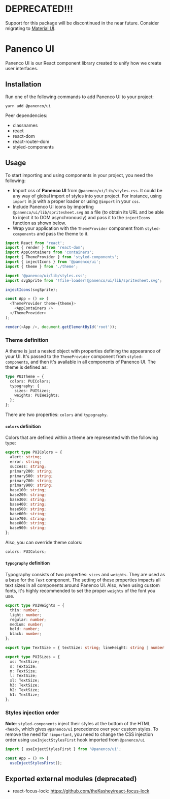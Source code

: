 # DEPRECATED!!!

Support for this package will be discontinued in the near future. Consider migrating to [Material UI](https://material-ui.com/).

# Panenco UI

Panenco UI is our React component library created to unify how we create user interfaces.

## Installation

Run one of the following commands to add Panenco UI to your project:

```
yarn add @panenco/ui
```

Peer dependencies:

- classnames
- react
- react-dom
- react-router-dom
- styled-components

## Usage

To start importing and using components in your project, you need the following:

- Import css of **Panenco UI** from `@panenco/ui/lib/styles.css`. It could be any way of global import of styles into your project. For instance, using `import` in js with a proper loader or using `@import` in your `css`.
- Include Panenco UI icons by importing `@panenco/ui/lib/spritesheet.svg` as a file (to obtain its URL and be able to inject it to DOM asynchronously) and pass it to the `injectIcons` function as shown below.
- Wrap your application with the `ThemeProvider` component from `styled-components` and pass the theme to it.

```javascript
import React from 'react';
import { render } from 'react-dom';
import AppContainers from 'containers';
import { ThemeProvider } from 'styled-components';
import { injectIcons } from '@panenco/ui';
import { theme } from './theme';

import '@panenco/ui/lib/styles.css';
import svgSprite from '!file-loader!@panenco/ui/lib/spritesheet.svg';

injectIcons(svgSprite);

const App = () => (
  <ThemeProvider theme={theme}>
    <AppContainers />
  </ThemeProvider>
);

render(<App />, document.getElementById('root'));
```

### Theme definition

A theme is just a nested object with properties defining the appearance of your UI. It's passed to the `ThemeProvider` component from `styled-components`, and then it's available in all components of Panenco UI. The theme is defined as:

```typescript
type PUITheme = {
  colors: PUIColors;
  typography: {
    sizes: PUISizes;
    weights: PUIWeights;
  };
};
```

There are two properties: `colors` and `typography`.

#### `colors` definition

Colors that are defined within a theme are represented with the following type:

```typescript
export type PUIColors = {
  alert: string;
  error: string;
  success: string;
  primary200: string;
  primary500: string;
  primary700: string;
  primary900: string;
  base100: string;
  base200: string;
  base300: string;
  base400: string;
  base500: string;
  base600: string;
  base700: string;
  base800: string;
  base900: string;
};
```

Also, you can override theme colors:

```typescript
colors: PUIColors;
```

#### `typography` definition

Typography consists of two properties: `sizes` and `weights`. They are used as a base for the `Text` component. The setting of these properties impacts all text sizes in all components around Panenco UI. Also, when using custom fonts, it's highly recommended to set the proper `weights` of the font you use.

```typescript
export type PUIWeights = {
  thin: number;
  light: number;
  regular: number;
  medium: number;
  bold: number;
  black: number;
};

export type TextSize = { textSize: string; lineHeight: string | number };

export type PUISizes = {
  xs: TextSize;
  s: TextSize;
  m: TextSize;
  l: TextSize;
  xl: TextSize;
  h3: TextSize;
  h2: TextSize;
  h1: TextSize;
};
```

### Styles injection order

**Note**: `styled-components` inject their styles at the bottom of the HTML `<head>`, which gives `@panenco/ui` precedence over your custom styles. To remove the need for `!important`, you need to change the CSS injection order using `useInjectStylesFirst` hook imported from `@panenco/ui`

```typescript
import { useInjectStylesFirst } from '@panenco/ui';

const App = () => {
  useInjectStylesFirst();
```

## Exported external modules (deprecated)

- react-focus-lock: https://github.com/theKashey/react-focus-lock
